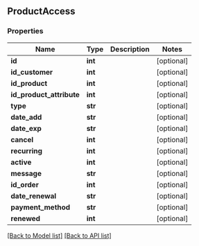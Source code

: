 ## ProductAccess

### Properties
Name | Type | Description | Notes
------------ | ------------- | ------------- | -------------
**id** | **int** |  | [optional] 
**id_customer** | **int** |  | [optional] 
**id_product** | **int** |  | [optional] 
**id_product_attribute** | **int** |  | [optional] 
**type** | **str** |  | [optional] 
**date_add** | **str** |  | [optional] 
**date_exp** | **str** |  | [optional] 
**cancel** | **int** |  | [optional] 
**recurring** | **int** |  | [optional] 
**active** | **int** |  | [optional] 
**message** | **str** |  | [optional] 
**id_order** | **int** |  | [optional] 
**date_renewal** | **str** |  | [optional] 
**payment_method** | **str** |  | [optional] 
**renewed** | **int** |  | [optional] 

[[Back to Model list]](#documentation-for-models) [[Back to API list]](#documentation-for-api-endpoints)


